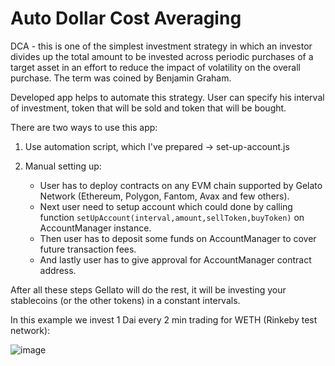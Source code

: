 # Auto Dollar Cost Averaging

DCA - this is one of the simplest investment strategy in which an investor divides up the total amount to be invested across periodic purchases of a target asset in an effort to reduce the impact of volatility on the overall purchase. The term was coined by Benjamin Graham.

Developed app helps to automate this strategy. User can specify his interval of investment, token that will be sold and token that will be bought.

There are two ways to use this app:

1. Use automation script, which I've prepared -> set-up-account.js

2. Manual setting up:

    * User has to deploy contracts on any EVM chain supported by Gelato Network (Ethereum, Polygon, Fantom, Avax and few others). 
    * Next user need to setup account which could done by calling function  ```setUpAccount(interval,amount,sellToken,buyToken)``` on AccountManager instance. 
    * Then user has to deposit some funds on AccountManager to cover future transaction fees. 
    * And lastly user has to give approval for AccountManager contract address.

After all these steps Gellato will do the rest, it will be investing your stablecoins (or the other tokens) in a constant intervals.

In this example we invest 1 Dai every 2 min trading for WETH (Rinkeby test network):

![image](https://user-images.githubusercontent.com/49351206/170716394-71b6397f-b9e6-4a0d-bc02-7381e5fa5973.png)


